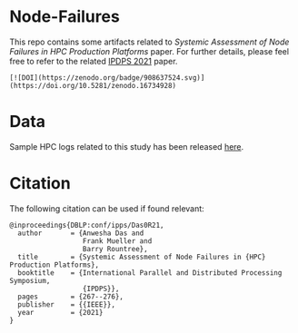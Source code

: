 # Node-Failures

This repo contains some artifacts related to _Systemic Assessment of Node Failures in HPC
Production Platforms_ paper. For further details, please feel free to refer to the related [IPDPS 2021](https://ieeexplore.ieee.org/document/9460484) paper.

```[![DOI](https://zenodo.org/badge/908637524.svg)](https://doi.org/10.5281/zenodo.16734928)```

# Data

Sample HPC logs related to this study has been released [here](https://doi.org/10.5281/zenodo.3872724).

# Citation

The following citation can be used if found relevant:

```
@inproceedings{DBLP:conf/ipps/Das0R21,
  author       = {Anwesha Das and
                  Frank Mueller and
                  Barry Rountree},
  title        = {Systemic Assessment of Node Failures in {HPC} Production Platforms},
  booktitle    = {International Parallel and Distributed Processing Symposium,
                  {IPDPS}},
  pages        = {267--276},
  publisher    = {{IEEE}},
  year         = {2021}
}
```
